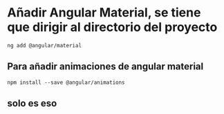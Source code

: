 # Añadir Angular Material, se tiene que dirigir al directorio del proyecto

    ng add @angular/material

## Para añadir animaciones de angular material

    npm install --save @angular/animations

## solo es eso

   